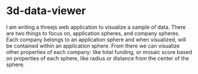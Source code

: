 # 3d-data-viewer

I am writing a threejs web application to visualize a sample of data. There are two things to focus on, application spheres, and company spheres. Each company belongs to an application sphere and when visualized, will be contained within an application sphere. From there we can visualize other properties of each company: like total funding, or mosaic score based on properties of each sphere, like radius or distance from the center of the sphere. 
